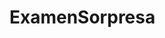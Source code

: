 # ExamenSorpresa

<img url= "https://www.plantuml.com/plantuml/svg/SoWkIImgAStDuShCAqajIajCJbL8oKpCoK_FhwxbuahEIImkXWdu9YOhPEOMvAJcfkQL52jWKvUVan-UcPUINrwCIoN2chJ4fABCv4GND5FWubWj9QmBuGJy-XnIyrA0_WO0"></img>
